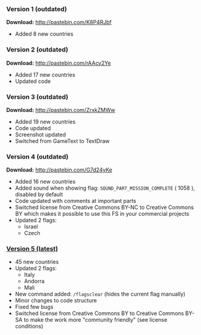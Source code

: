 ### Version 1 (outdated)

__Download:__ http://pastebin.com/K8P4RJbf

* Added 8 new countries

### Version 2 (outdated)

__Download:__ http://pastebin.com/rAAcy2Ye

* Added 17 new countries
* Updated code

### Version 3 (outdated)

__Download:__ http://pastebin.com/ZrxkZMWw

* Added 19 new countries
* Code updated
* Screenshot updated
* Switched from GameText to TextDraw

### Version 4 (outdated)

__Download:__ http://pastebin.com/G7d24vKe

* Added 16 new countries
* Added sound when showing flag: `SOUND_PART_MISSION_COMPLETE` ( 1058 ), disabled by default
* Code updated with comments at important parts
* Switched license from Creative Commons BY-NC to Creative Commons BY which makes it possible to use this FS in your commercial projects
* Updated 2 flags:
	* Israel
	* Czech

### [Version 5 (latest)](https://github.com/GTA-Freak/Simple-Country-Flags/releases/tag/V5)

* 45 new countries
* Updated 2 flags:
	* Italy
	* Andorra
	* Mali
* New command added: `/flagsclear` (hides the current flag manually)
* Minor changes to code structure
* Fixed few bugs
* Switched license from Creative Commons BY to Creative Commons BY-SA to make the work more "community friendly" (see license conditions)